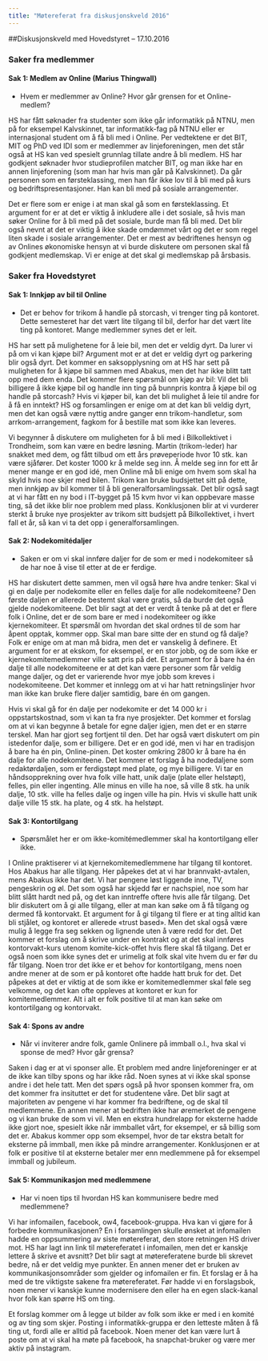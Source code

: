 ```yaml
---
title: "Møtereferat fra diskusjonskveld 2016"
---
```


##Diskusjonskveld med Hovedstyret – 17.10.2016 
### Saker fra medlemmer
#### Sak 1: Medlem av Online (Marius Thingwall)
* Hvem er medlemmer av Online? Hvor går grensen for et Online-medlem?  
  
HS har fått søknader fra studenter som ikke går informatikk på NTNU, men på for eksempel Kalvskinnet, tar informatikk-fag på NTNU eller er internasjonal student om å få bli med i Online. Per vedtektene er det BIT, MIT og PhD ved IDI som er medlemmer av linjeforeningen, men det står også at HS kan ved spesielt grunnlag tillate andre å bli medlem. HS har godkjent søknader hvor studieprofilen matcher BIT, og man ikke har en annen linjeforening (som man har hvis man går på Kalvskinnet). Da går personen som en førsteklassing, men han får ikke lov til å bli med på kurs og bedriftspresentasjoner. Han kan bli med på sosiale arrangementer.  
  
Det er flere som er enige i at man skal gå som en førsteklassing. Et argument for er at det er viktig å inkludere alle i det sosiale, så hvis man søker Online for å bli med på det sosiale, burde man få bli med. Det blir også nevnt at det er viktig å ikke skade omdømmet vårt og det er som regel liten skade i sosiale arrangementer. Det er mest av bedriftenes hensyn og av Onlines økonomiske hensyn at vi burde diskutere om personen skal få godkjent medlemskap. Vi er enige at det skal gi medlemskap på årsbasis.  
  
### Saker fra Hovedstyret
#### Sak 1: Innkjøp av bil til Online
* Det er behov for trikom å handle på storcash, vi trenger ting på kontoret. Dette semesteret har det vært lite tilgang til bil, derfor har det vært lite ting på kontoret. Mange medlemmer synes det er leit.  
  
HS har sett på mulighetene for å leie bil, men det er veldig dyrt. Da lurer vi på om vi kan kjøpe bil? Argument mot er at det er veldig dyrt og parkering blir også dyrt. Det kommer en saksopplysning om at HS har sett på muligheten for å kjøpe bil sammen med Abakus, men det har ikke blitt tatt opp med dem enda. Det kommer flere spørsmål om kjøp av bil: Vil det bli billigere å ikke kjøpe bil og handle inn ting på bunnpris kontra å kjøpe bil og handle på storcash? Hvis vi kjøper bil, kan det bli mulighet å leie til andre for å få en inntekt? HS og forsamlingen er enige om at det kan bli veldig dyrt, men det kan også være nyttig andre ganger enn trikom-handletur, som arrkom-arrangement, fagkom for å bestille mat som ikke kan leveres.  
  
Vi begynner å diskutere om muligheten for å bli med i Bilkollektivet i Trondheim, som kan være en bedre løsning. Martin (trikom-leder) har snakket med dem, og fått tilbud om ett års prøveperiode hvor 10 stk. kan være sjåfører. Det koster 1000 kr å melde seg inn. Å melde seg inn for ett år mener mange er en god idé, men Online må bli enige om hvem som skal ha skyld hvis noe skjer med bilen. Trikom kan bruke budsjettet sitt på dette, men innkjøp av bil kommer til å bli generalforsamlingssak. Det blir også sagt at vi har fått en ny bod i IT-bygget på 15 kvm hvor vi kan oppbevare masse ting, så det ikke blir noe problem med plass. Konklusjonen blir at vi vurderer sterkt å bruke nye prosjekter av trikom sitt budsjett på Bilkollektivet, i hvert fall et år, så kan vi ta det opp i generalforsamlingen.  
  
#### Sak 2: Nodekomitédaljer
* Saken er om vi skal innføre daljer for de som er med i nodekomiteer så de har noe å vise til etter at de er ferdige.  
  
HS har diskutert dette sammen, men vil også høre hva andre tenker: Skal vi gi en dalje per nodekomite eller en felles dalje for alle nodekomiteene? Den første daljen er allerede bestemt skal være gratis, så da burde det også gjelde nodekomiteene. Det blir sagt at det er verdt å tenke på at det er flere folk i Online, det er de som bare er med i nodekomiteer og ikke kjernekomiteer. Et spørsmål om hvordan det skal ordnes til de som har åpent opptak, kommer opp. Skal man bare sitte der en stund og få dalje? Folk er enige om at man må bidra, men det er vanskelig å definere. Et argument for er at ekskom, for eksempel, er en stor jobb, og de som ikke er kjernekomitemedlemmer ville satt pris på det. Et argument for å bare ha én dalje til alle nodekomiteene er at det kan være personer som får veldig mange daljer, og det er varierende hvor mye jobb som kreves i nodekomiteene. Det kommer et innlegg om at vi har hatt retningslinjer hvor man ikke kan bruke flere daljer samtidig, bare én om gangen.  
  
Hvis vi skal gå for én dalje per nodekomite er det 14 000 kr i oppstartskostnad, som vi kan ta fra nye prosjekter. Det kommer et forslag om at vi kan begynne å betale for egne daljer igjen, men det er en større terskel. Man har gjort seg fortjent til den. Det har også vært diskutert om pin istedenfor dalje, som er billigere. Det er en god idé, men vi har en tradisjon å bare ha én pin, Online-pinen. Det koster omkring 2800 kr å bare ha én dalje for alle nodekomiteene. Det kommer et forslag å ha nodedaljene som redaktørdaljen, som er ferdigstøpt med plate, og mye billigere. Vi tar en håndsopprekning over hva folk ville hatt, unik dalje (plate eller helstøpt), felles, pin eller ingenting. Alle minus en ville ha noe, så ville 8 stk. ha unik dalje, 10 stk. ville ha felles dalje og ingen ville ha pin. Hvis vi skulle hatt unik dalje ville 15 stk. ha plate, og 4 stk. ha helstøpt.  
  
#### Sak 3: Kontortilgang
* Spørsmålet her er om ikke-komitémedlemmer skal ha kontortilgang eller ikke.  
  
I Online praktiserer vi at kjernekomitemedlemmene har tilgang til kontoret. Hos Abakus har alle tilgang. Her påpekes det at vi har brannvakt-avtalen, mens Abakus ikke har det. Vi har pengene løst liggende inne, TV, pengeskrin og øl. Det som også har skjedd før er nachspiel, noe som har blitt slått hardt ned på, og det kan inntreffe oftere hvis alle får tilgang. Det blir diskutert om å gi alle tilgang, eller at man kan søke om å få tilgang og dermed få kontorvakt. Et argument for å gi tilgang til flere er at ting alltid kan bli stjålet, og kontoret er allerede «trust based». Men det skal også være mulig å legge fra seg sekken og lignende uten å være redd for det. Det kommer et forslag om å skrive under en kontrakt og at det skal innføres kontorvakt-kurs utenom komite-kick-offet hvis flere skal få tilgang. Det er også noen som ikke synes det er urimelig at folk skal vite hvem du er før du får tilgang. Noen tror det ikke er et behov for kontortilgang, mens noen andre mener at de som er på kontoret ofte hadde hatt bruk for det. Det påpekes at det er viktig at de som ikke er komitemedlemmer skal føle seg velkomne, og det kan ofte oppleves at kontoret er kun for komitemedlemmer. Alt i alt er folk positive til at man kan søke om kontortilgang og kontorvakt.  
  
#### Sak 4: Spons av andre  
* Når vi inviterer andre folk, gamle Onlinere på immball o.l., hva skal vi sponse de med? Hvor går grensa?  
  
Saken i dag er at vi sponser alle. Et problem med andre linjeforeninger er at de ikke kan tilby spons og har ikke råd. Noen synes at vi ikke skal sponse andre i det hele tatt. Men det spørs også på hvor sponsen kommer fra, om det kommer fra insituttet er det for studentene våre. Det blir sagt at majoriteten av pengene vi har kommer fra bedriftene, og de skal til medlemmene. En annen mener at bedriften ikke har øremerket de pengene og vi kan bruke de som vi vil. Men en ekstra hundrelapp for eksterne hadde ikke gjort noe, spesielt ikke når immballet vårt, for eksempel, er så billig som det er. Abakus kommer opp som eksempel, hvor de tar ekstra betalt for eksterne på immball, men ikke på mindre arrangementer. Konklusjonen er at folk er positive til at eksterne betaler mer enn medlemmene på for eksempel immball og jubileum.  
  
#### Sak 5: Kommunikasjon med medlemmene
* Har vi noen tips til hvordan HS kan kommunisere bedre med medlemmene?  
  
Vi har infomailen, facebook, ow4, facebook-gruppa. Hva kan vi gjøre for å forbedre kommunikasjonen? En i forsamlingen skulle ønsket at infomailen hadde en oppsummering av siste møtereferat, den store retningen HS driver mot. HS har lagt inn link til møtereferatet i infomailen, men det er kanskje lettere å skrive et avsnitt? Det blir sagt at møtereferatene burde bli skrevet bedre, nå er det veldig mye punkter. En annen mener det er bruken av kommunikasjonsområder som gjelder og infomailen er fin. Et forslag er å ha med de tre viktigste sakene fra møtereferatet. Før hadde vi en forslagsbok, noen mener vi kanskje kunne modernisere den eller ha en egen slack-kanal hvor folk kan spørre HS om ting.  
  
Et forslag kommer om å legge ut bilder av folk som ikke er med i en komité og av ting som skjer. Posting i informatikk-gruppa er den letteste måten å få ting ut, fordi alle er alltid på facebook. Noen mener det kan være lurt å poste om at vi skal ha møte på facebook, ha snapchat-bruker og være mer aktiv på instagram.